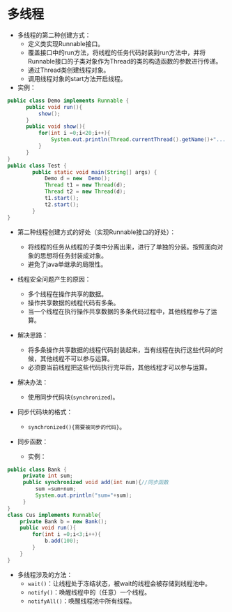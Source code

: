 # 多线程
* 多线程的第二种创建方式：
  * 定义类实现Runnable接口。
  * 覆盖接口中的run方法，将线程的任务代码封装到run方法中，并将Runnable接口的子类对象作为Thread的类的构造函数的参数进行传递。
  * 通过Thread类创建线程对象。
  * 调用线程对象的start方法开启线程。
* 实例：


```java
public class Demo implements Runnable {
      public void run(){
    	  show();
      }
      public void show(){
    	  for(int i =0;i<20;i++){
    		  System.out.println(Thread.currentThread().getName()+"...."+i);
    	  }
      }
} 
public class Test {
        public static void main(String[] args) {
        	Demo d = new  Demo();
			Thread t1 = new Thread(d);
			Thread t2 = new Thread(d);
			t1.start();
			t2.start();
		}
}
```


* 第二种线程创建方式的好处（实现Runnable接口的好处）：
  * 将线程的任务从线程的子类中分离出来，进行了单独的分装。按照面向对象的思想将任务封装成对象。
  * 避免了java单继承的局限性。



* 线程安全问题产生的原因：
  * 多个线程在操作共享的数据。
  * 操作共享数据的线程代码有多条。
  * 当一个线程在执行操作共享数据的多条代码过程中，其他线程参与了运算。


* 解决思路：
  * 将多条操作共享数据的线程代码封装起来，当有线程在执行这些代码的时候，其他线程不可以参与运算。
  * 必须要当前线程把这些代码执行完毕后，其他线程才可以参与运算。


* 解决办法：
  * 使用同步代码块(`synchronized`)。


* 同步代码块的格式：
  * `synchronized(){需要被同步的代码}`。


* 同步函数：
  * 实例：


```java
public class Bank {
     private int sum;
     public synchronized void add(int num){//同步函数
    	 sum =sum+num;
    	 System.out.println("sum="+sum);
     }
}
class Cus implements Runnable{
	private Bank b = new Bank();
	public void run(){
		for(int i =0;i<3;i++){
			b.add(100);
		}
	}
}
```


* 多线程涉及的方法：
  * `wait()`：让线程处于冻结状态，被wait的线程会被存储到线程池中。
  * `notify()`：唤醒线程中的（任意）一个线程。
  * `notifyAll()`：唤醒线程池中所有线程。